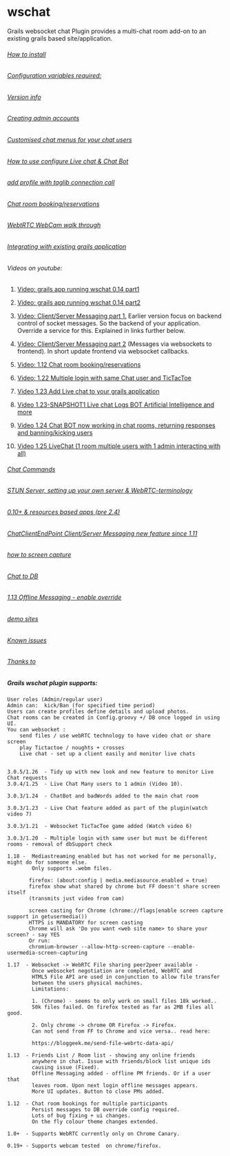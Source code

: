 wschat
=========

Grails websocket chat Plugin provides a multi-chat room add-on to an existing grails based site/application.

###### [How to install](https://github.com/vahidhedayati/grails-wschat-plugin/wiki/Installation)

###### [Configuration variables required:](https://github.com/vahidhedayati/grails-wschat-plugin/wiki/Config-v3.groovy)
 		
###### [Version info](https://github.com/vahidhedayati/grails-wschat-plugin/wiki/Version-info-v3)

###### [Creating admin accounts](https://github.com/vahidhedayati/grails-wschat-plugin/wiki/Creating-admin-accounts)

###### [Customised chat menus for your chat users](https://github.com/vahidhedayati/grails-wschat-plugin/wiki/Customised-chat-menus-for-your-chat-users)

###### [How to use configure Live chat & Chat Bot](https://github.com/vahidhedayati/grails-wschat-plugin/wiki/Chat-Room-Bot---Live-Chat---Live-Chat-Bot)

###### [add profile with taglib connection call](https://github.com/vahidhedayati/grails-wschat-plugin/wiki/profile-creation)

###### [Chat room booking/reservations](https://github.com/vahidhedayati/grails-wschat-plugin/wiki/Booking-chat-event)

###### [WebtRTC WebCam walk through](https://github.com/vahidhedayati/grails-wschat-plugin/wiki/WebtRTC-WebCam-walk-through)

###### [Integrating with existing grails application](https://github.com/vahidhedayati/grails-wschat-plugin/wiki/Integrating-with-existing-grails-application)
 
###### Videos on youtube:
1. [Video: grails app running wschat 0.14 part1](https://www.youtube.com/watch?v=E-NmbDZg9G4)

2. [Video: grails app running wschat 0.14 part2](https://www.youtube.com/watch?v=xPxV_iEYYm0)

3. [Video: Client/Server Messaging part 1.](https://www.youtube.com/watch?v=zAySkzNid3E)
 Earlier version focus on backend control of socket messages. So the backend of your application. Override a service for this. Explained in links further below.
 
4. [Video: Client/Server Messaging part 2](https://www.youtube.com/watch?v=xagMYM9n3l0)
(Messages via websockets to frontend). In short update frontend via websocket callbacks.

5. [Video: 1.12 Chat room booking/reservations](https://www.youtube.com/watch?v=ZQ86b6zN4aE)

6. [Video: 1.22 Multiple login with same Chat user and TicTacToe](https://www.youtube.com/watch?v=aib29xIMkwU)

7. [Video 1.23 Add Live chat to your grails application](https://www.youtube.com/watch?v=VrvJNPQ-K7M)

8. [Video 1.23-SNAPSHOT1 Live chat Logs BOT Artificial Intelligence and more](https://www.youtube.com/watch?v=fUIckOntais)

9. [Video 1.24 Chat BOT now working in chat rooms, returning responses and banning/kicking users](https://www.youtube.com/watch?v=jUm7QrQhpTk)

10. [Video 1.25 LiveChat (1 room multiple users with 1 admin interacting with all) ](https://www.youtube.com/watch?v=udbOq6fiD9o)

###### [Chat Commands](https://github.com/vahidhedayati/grails-wschat-plugin/wiki/Commands)

###### [STUN Server, setting up your own server & WebRTC-terminology](https://github.com/vahidhedayati/grails-wschat-plugin/wiki/WebRTC-terminology)

###### [0.10+ & resources based apps (pre 2.4)](https://github.com/vahidhedayati/grails-wschat-plugin/wiki/resources-based-apps)

###### [ChatClientEndPoint Client/Server Messaging  new feature since 1.11](https://github.com/vahidhedayati/grails-wschat-plugin/wiki/wsChatClient-Client-Server-Messaging-new-feature-since-1.11)

###### [how to screen capture](https://github.com/vahidhedayati/grails-wschat-plugin/wiki/Screen-capture-commands)

###### [Chat to DB](https://github.com/vahidhedayati/grails-wschat-plugin/wiki/Persist-Chat-to-DB)

###### [1.13 Offline Messaging - enable override](https://github.com/vahidhedayati/grails-wschat-plugin/wiki/offline-pm)

###### [demo sites](https://github.com/vahidhedayati/grails-wschat-plugin/wiki/complete-sites-demo-sites)

###### [Known issues](https://github.com/vahidhedayati/grails-wschat-plugin/wiki/Known-issues)

###### [Thanks to](https://github.com/vahidhedayati/grails-wschat-plugin/wiki/Thanks-to)

##### Grails wschat plugin supports:
```
User roles (Admin/regular user)
Admin can:  kick/Ban (for specified time period)
Users can create profiles define details and upload photos.
Chat rooms can be created in Config.groovy +/ DB once logged in using UI.
You can websocket :
	send files / use webRTC technology to have video chat or share screen
	play Tictactoe / noughts + crosses
	Live chat - set up a client easily and monitor live chats


3.0.5/1.26	- Tidy up with new look and new feature to monitor Live Chat requests
3.0.4/1.25  - Live Chat Many users to 1 admin (Video 10).

3.0.3/1.24  - ChatBot and badWords added to the main chat room

3.0.3/1.23  - Live Chat feature added as part of the plugin(watch video 7)

3.0.3/1.21  - Websocket TicTacToe game added (Watch video 6)

3.0.3/1.20  - Multiple login with same user but must be different rooms - removal of dbSupport check

1.18 -  Mediastreaming enabled but has not worked for me personally, might do for someone else. 
        Only supports .webm files.

       firefox: (about:config | media.mediasource.enabled = true)
       firefox show what shared by chrome but FF doesn't share screen itself 
       (transmits just video from cam)

       screen casting for Chrome (chrome://flags|enable screen capture support in getusermedia())
       HTTPS is MANDATORY for screen casting
       Chrome will ask 'Do you want <web site name> to share your screen? - say YES
       Or run:
       chromium-browser --allow-http-screen-capture --enable-usermedia-screen-capturing
       
1.17  - Websocket -> WebRTC File sharing peer2peer available -  
        Once websocket negotiation are completed, WebRTC and 
        HTML5 File API are used in conjunction to allow file transfer
        between the users physical machines.
        Limitations:

        1. (Chrome) - seems to only work on small files 18k worked..
        50k files failed. On firefox tested as far as 2MB files all good.

        2. Only chrome -> chrome OR Firefox -> Firefox. 
        Can not send from FF to Chrome and vice versa.. read here:
        
        https://bloggeek.me/send-file-webrtc-data-api/
       
1.13  - Friends List / Room list - showing any online friends 
        anywhere in chat. Issue with friends/block list unique ids 
        causing issue (Fixed).
        Offline Messaging added - offline PM friends. Or if a user that
        leaves room. Upon next login offline messages appears.
        More UI updates. Button to close PMs added.

1.12  - Chat room bookings for multiple participants
        Persist messages to DB override config required.
        Lots of bug fixing + ui changes.
        On the fly colour theme changes extended.

1.0+  - Supports WebRTC currently only on Chrome Canary.

0.19+ - Supports webcam tested  on chrome/firefox.
```
